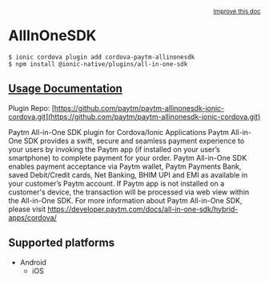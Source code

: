 <a style="float:right;font-size:12px;" href="http://github.com/danielsogl/awesome-cordova-plugins/edit/master/src/@awesome-cordova-plugins/plugins/all-in-one-sdk/index.ts#L9">
  Improve this doc
</a>

# AllInOneSDK

```
$ ionic cordova plugin add cordova-paytm-allinonesdk
$ npm install @ionic-native/plugins/all-in-one-sdk
```

## [Usage Documentation](https://ionicframework.com/docs/native/all-in-one-sdk/)

Plugin Repo: [https://github.com/paytm/paytm-allinonesdk-ionic-cordova.git](https://github.com/paytm/paytm-allinonesdk-ionic-cordova.git)

Paytm All-in-One SDK plugin for Cordova/Ionic Applications
Paytm All-in-One SDK provides a swift, secure and seamless payment experience to your users by invoking the Paytm app (if installed on your user’s smartphone) to complete payment for your order.
Paytm All-in-One SDK enables payment acceptance via Paytm wallet, Paytm Payments Bank, saved Debit/Credit cards, Net Banking, BHIM UPI and EMI as available in your customer’s Paytm account. If Paytm app is not installed on a customer's device, the transaction will be processed via web view within the All-in-One SDK.
For more information about Paytm All-in-One SDK, please visit https://developer.paytm.com/docs/all-in-one-sdk/hybrid-apps/cordova/

## Supported platforms

- Android
  - iOS
